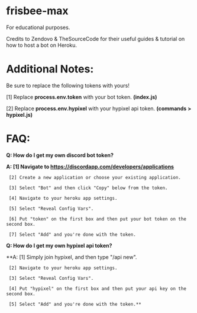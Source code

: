 # frisbee-max
For educational purposes.

Credits to Zendovo & TheSourceCode for their useful guides & tutorial on how to host a bot on Heroku.

# Additional Notes:
Be sure to replace the following tokens with yours!

[1] Replace **process.env.token** with your bot token. **(index.js)**

[2] Replace **process.env.hypixel** with your hypixel api token. **(commands > hypixel.js)**

# FAQ:
**Q: How do I get my own discord bot token?**

**A: [1] Navigate to https://discordapp.com/developers/applications**
     
     [2] Create a new application or choose your existing application.
     
     [3] Select "Bot" and then click "Copy" below from the token.
     
     [4] Navigate to your heroku app settings.
     
     [5] Select "Reveal Config Vars".
     
     [6] Put "token" on the first box and then put your bot token on the second box.
     
     [7] Select "Add" and you're done with the token.
     
**Q: How do I get my own hypixel api token?**

**A: [1] Simply join hypixel, and then type "/api new".
     
     [2] Navigate to your heroku app settings.
     
     [3] Select "Reveal Config Vars".
     
     [4] Put "hypixel" on the first box and then put your api key on the second box.
     
     [5] Select "Add" and you're done with the token.**
